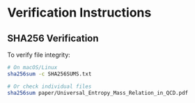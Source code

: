 # Verification Instructions

## SHA256 Verification

To verify file integrity:
```bash
# On macOS/Linux
sha256sum -c SHA256SUMS.txt

# Or check individual files
sha256sum paper/Universal_Entropy_Mass_Relation_in_QCD.pdf
